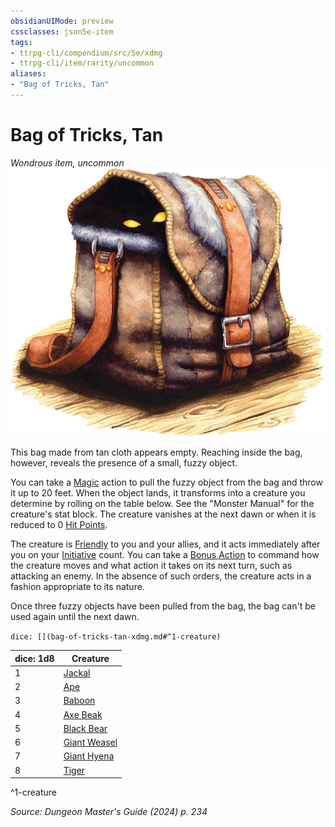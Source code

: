```yaml
---
obsidianUIMode: preview
cssclasses: json5e-item
tags:
- ttrpg-cli/compendium/src/5e/xdmg
- ttrpg-cli/item/rarity/uncommon
aliases: 
- "Bag of Tricks, Tan"
---
```

# Bag of Tricks, Tan
*Wondrous item, uncommon*  
![](3-Mechanics/CLI/items/img/bag-of-tricks.webp#right)


This bag made from tan cloth appears empty. Reaching inside the bag, however, reveals the presence of a small, fuzzy object.

You can take a [Magic](3-Mechanics/CLI/rules/actions.md#Magic) action to pull the fuzzy object from the bag and throw it up to 20 feet. When the object lands, it transforms into a creature you determine by rolling on the table below. See the "Monster Manual" for the creature's stat block. The creature vanishes at the next dawn or when it is reduced to 0 [Hit Points](3-Mechanics/CLI/rules/variant-rules/hit-points-xphb.md).

The creature is [Friendly](3-Mechanics/CLI/rules/variant-rules/friendly-attitude-xphb.md) to you and your allies, and it acts immediately after you on your [Initiative](3-Mechanics/CLI/rules/variant-rules/initiative-xphb.md) count. You can take a [Bonus Action](3-Mechanics/CLI/rules/variant-rules/bonus-action-xphb.md) to command how the creature moves and what action it takes on its next turn, such as attacking an enemy. In the absence of such orders, the creature acts in a fashion appropriate to its nature.

Once three fuzzy objects have been pulled from the bag, the bag can't be used again until the next dawn.

`dice: [](bag-of-tricks-tan-xdmg.md#^1-creature)`

| dice: 1d8 | Creature |
|-----------|----------|
| 1 | [Jackal](3-Mechanics/CLI/bestiary/beast/jackal-xmm.md) |
| 2 | [Ape](3-Mechanics/CLI/bestiary/beast/ape-xmm.md) |
| 3 | [Baboon](3-Mechanics/CLI/bestiary/beast/baboon-xmm.md) |
| 4 | [Axe Beak](3-Mechanics/CLI/bestiary/monstrosity/axe-beak-xmm.md) |
| 5 | [Black Bear](3-Mechanics/CLI/bestiary/beast/black-bear-xmm.md) |
| 6 | [Giant Weasel](3-Mechanics/CLI/bestiary/beast/giant-weasel-xmm.md) |
| 7 | [Giant Hyena](3-Mechanics/CLI/bestiary/beast/giant-hyena-xmm.md) |
| 8 | [Tiger](3-Mechanics/CLI/bestiary/beast/tiger-xmm.md) |
^1-creature

*Source: Dungeon Master's Guide (2024) p. 234*